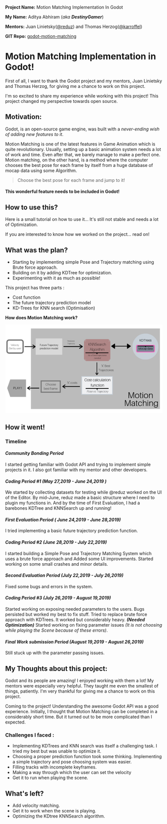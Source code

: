 **Project Name:**  Motion Matching Implementation In Godot

**My Name:** Aditya Abhiram (_aka **DestinyGamer**_)

**Mentors:** Juan Linietsky([@reduz](https://github.com/reduz)) and Thomas Herzog([@karroffel](https://github.com/karroffel))

**GIT Repo:** [godot-motion-matching](https://github.com/Aa20475/godot/tree/godot-motion-matching)

# Motion Matching Implementation in Godot!

First of all, I want to thank the Godot project and my mentors, Juan Linietsky and Thomas Herzog, for giving me a chance to work on this project.

I'm so excited to share my experience while working with this project! This project changed my perspective towards open source.

## Motivation:

Godot, is an open-source game engine, was built with a  _never-ending wish of adding new features to it_.

Motion Matching is one of the latest features in Game Animation which is quite revolutionary. Usually, setting up a basic animation system needs a lot of work and time. Even after that, we barely manage to make a perfect one. Motion matching, on the other hand, is a method where the computer chooses the best pose for each frame by itself from a huge database of mocap data using some Algorithm.

> Choose the best pose for each frame and jump to it!

#### This wonderful feature needs to be included in Godot!

## How to use this?

Here is a small tutorial on how to use it... It's still not stable and needs a lot of Optimization. 




If you are interested to know how we worked on the project... read on!

## What was the plan?
 - Starting by implementing simple Pose and Trajectory matching using Brute force approach.
 - Building on it by adding KDTree for optimization.
 - Experimenting with it as much as possible!

This project has three parts :

 -   Cost function
 -   The future trajectory prediction model
 -   KD-Trees for KNN search (Optimisation)

**How does Motion Matching work?**

![Motion Matching](/Data/MOMatch%20working.png)
 ## How it went!
### Timeline
 #### *Community Bonding Period*
I started getting familiar with Godot API and trying to implement simple projects in it. I also got familiar with my mentor and other developers. 

#### *Coding Period #1 (May 27,2019 - June 24,2019 )*
We started by collecting datasets for testing while @reduz worked on the UI of the Editor. By mid-June, reduz made a basic structure where I need to plugin my functions in. And by the time of First Evaluation, I had a barebones KDTree and KNNSearch up and running!

#### *First Evaluation Period ( June 24,2019 - June 28,2019)*
I tried implementing a basic future trajectory prediction function.

#### *Coding Period #2 (June 28,2019 - July 22,2019)*
I started building a Simple Pose and Trajectory Matching System which uses a brute force approach and Added some UI improvements. Started working on some small crashes and minor details.

#### *Second Evaluation Period (July 22,2019 - July 26,2019)*
Fixed some bugs and errors in the system.

#### *Coding Period #3 (July 26,2019 - August 19,2019)*
Started working on exposing needed parameters to the users. 
Bugs persisted but worked my best to fix stuff. Tried to replace brute force approach with KDTrees. It worked but considerably heavy. ***(Needed Optimization)***  Started working on fixing parameter issues *(It is not choosing while playing the Scene because of these errors)*.

#### *Final Work submission Period (August 19,2019 - August 26,2019)*
Still stuck up with the parameter passing issues.

## My Thoughts about this project:
Godot and its people are amazing! I enjoyed working with them a lot! My mentors were especially very helpful. They taught me even the smallest of things, patiently. I'm very thankful for giving me a chance to work on this project.

Coming to the project! Understanding the awesome Godot API was a good experience. Initially, I thought that Motion Matching can be completed in a considerably short time. But it turned out to be more complicated than I expected. 

### Challenges I faced : 

- Implementing KDTrees and KNN search was itself a challenging task. I tried my best but was unable to optimize it. 
- Choosing a proper prediction function took some thinking. Implementing a simple trajectory and pose choosing system was easier. 
- Filling tracks with incomplete keyframes.
- Making a way through which the user can set the velocity
- Get it to run when playing the scene. 

## What's left?
- Add velocity matching.
- Get it to work when the scene is playing.
- Optimizing the KDtree KNNSearch algorithm.
